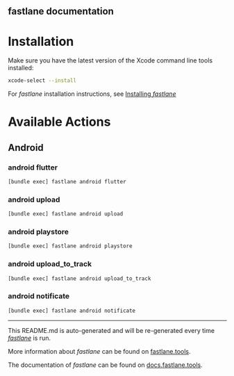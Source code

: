 fastlane documentation
----

# Installation

Make sure you have the latest version of the Xcode command line tools installed:

```sh
xcode-select --install
```

For _fastlane_ installation instructions, see [Installing _fastlane_](https://docs.fastlane.tools/#installing-fastlane)

# Available Actions

## Android

### android flutter

```sh
[bundle exec] fastlane android flutter
```



### android upload

```sh
[bundle exec] fastlane android upload
```



### android playstore

```sh
[bundle exec] fastlane android playstore
```



### android upload_to_track

```sh
[bundle exec] fastlane android upload_to_track
```



### android notificate

```sh
[bundle exec] fastlane android notificate
```



----

This README.md is auto-generated and will be re-generated every time [_fastlane_](https://fastlane.tools) is run.

More information about _fastlane_ can be found on [fastlane.tools](https://fastlane.tools).

The documentation of _fastlane_ can be found on [docs.fastlane.tools](https://docs.fastlane.tools).
